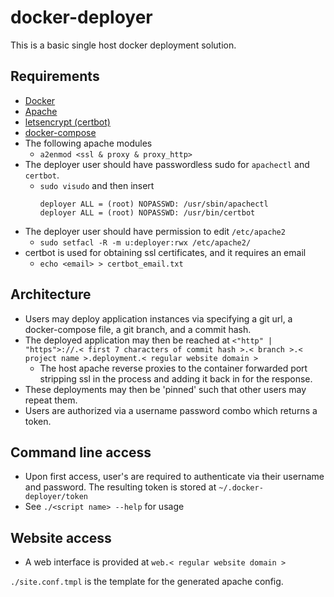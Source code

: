 # docker-deployer
This is a basic single host docker deployment solution.

## Requirements
* [Docker](https://docs.docker.com/install/)
* [Apache](https://www.apache.org)
* [letsencrypt (certbot)](https://certbot.eff.org)
* [docker-compose](https://docs.docker.com/compose/install/)
* The following apache modules
  * `a2enmod <ssl & proxy & proxy_http>`
* The deployer user should have passwordless sudo for `apachectl` and `certbot`.
  * `sudo visudo` and then insert
    ```
    deployer ALL = (root) NOPASSWD: /usr/sbin/apachectl
    deployer ALL = (root) NOPASSWD: /usr/bin/certbot
    ```
* The deployer user should have permission to edit `/etc/apache2`
  * `sudo setfacl -R -m u:deployer:rwx /etc/apache2/`
* certbot is used for obtaining ssl certificates, and it requires an email
  * `echo <email> > certbot_email.txt` 

## Architecture
* Users may deploy application instances via specifying a git url, a docker-compose file, a git branch, and a commit hash.
* The deployed application may then be reached at `<"http" | "https">://.< first 7 characters of commit hash >.< branch >.< project name >.deployment.< regular website domain >`
  * The host apache reverse proxies to the container forwarded port stripping ssl in
    the process and adding it back in for the response.
* These deployments may then be 'pinned' such that other users may repeat them.
* Users are authorized via a username password combo which returns a token.

## Command line access
* Upon first access, user's are required to authenticate via their username and password. The resulting token is stored at `~/.docker-deployer/token`
* See `./<script name> --help` for usage

## Website access
* A web interface is provided at `web.< regular website domain >`

`./site.conf.tmpl` is the template for the generated apache config.
